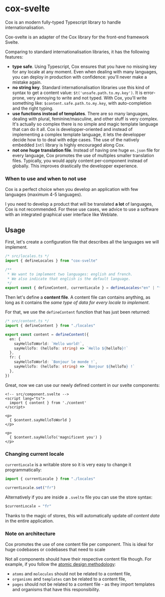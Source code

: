 # cox-svelte

Cox is an modern fully-typed Typescript library to handle internationalisation.

Cox-svelte is an adapter of the Cox library for the front-end framework Svelte.

Comparing to standard internationalisation libraries, it has the following features:

- **type safe**. Using Typescript, Cox ensures that you have no missing key for any locale at any moment. Even when dealing with many languages, you can deploy in production with confidence: you'll never make a mistake again.
- **no string key**. Standard internationalisation libraries use this kind of syntax to get a content value: `$t('unsafe.path.to.my.key')`. It is error-prone, very annoying to write and not typed. With Cox, you'll write something like: `$content.safe.path.to.my.key`, with auto-completion and the right typing.
- **use functions instead of templates**. There are so many languages, dealing with plural, feminine/masculine, and other stuff is very complex. It's actually so complex there is no simple and magic template language that can do it all. Cox is developper-oriented and instead of implementing a complex template language, it lets the developper decide how to to deal with edge cases. The use of the natively embedded `Intl` library is highly encouraged along Cox.
- **not one huge translation file**. Instead of having one huge `en.json` file for every language, Cox promotes the use of multiples smaller translation files. Typically, you would apply content per-component instead of globally. This improves drastically the developper experience.

### When to use and when to not use

Cox is a perfect choice when you develop an application with few languages (maximum 4-5 languages).

I you need to develop a product that will be translated **a lot** of languages, Cox is not recommended. For these use cases, we advice to use a software with an integrated graphical user interface like Weblate.

## Usage

First, let's create a configuration file that describes all the languages we will implement.

```ts
/* src/locales.ts */
import { defineLocales } from "cox-svelte"

/**
 * We want to implement two languages: english and french.
 * We also indicate that english is the default language.
 */
export const { defineContent, currentLocale } = defineLocales<"en" | "fr">("en")
```


Then let's define a **content file**. A content file can contains anything, as long as it contains the *same type of data for every locale to implement*.

For that, we use the `defineContent` function that has just been returned:

```ts
/* src/content.ts */
import { defineContent } from "./locales"

export const content = defineContent({
  en: {
    sayHelloToWorld: `Hello world!`,
    sayHelloTo: (helloTo: string) => `Hello ${helloTo}!`
  },
  fr: {
    sayHelloToWorld: `Bonjour le monde !`,
    sayHelloTo: (helloTo: string) => `Bonjour ${helloTo} !`
  },
})
```

Great, now we can use our newly defined content in our svelte components:

```svelte
<!-- src/component.svelte -->
<script lang="ts">
  import { content } from './content'
</script>

<p>
  { $content.sayHelloToWorld }
</p>

<p>
  { $content.sayHelloTo('magnificent you') }
</p>
```


### Changing current locale

`currentLocale` is a writable store so it is very easy to change it programmatically:

```ts
import { currentLocale } from "./locales"

currentLocale.set("fr")
```

Alternatively if you are inside a `.svelte` file you can use the store syntax:

```ts
$currentLocale = "fr"
```

Thanks to the magic of stores, this will automatically update *all content data* in the entire application.


### Note on architecture

Cox promotes the use of one content file per component. This is ideal for huge codebases or codebases that need to scale

Not all components should have their respective content file though. For example, if you follow the [atomic design methodology](https://atomicdesign.bradfrost.com/chapter-2/):

- `atoms` and `molecules` should not be related to a content file,
- `organisms` and `templates` can be related to a content file,
- `pages` should not be related to a content file - as they import templates and organisms that have this responsibility.
